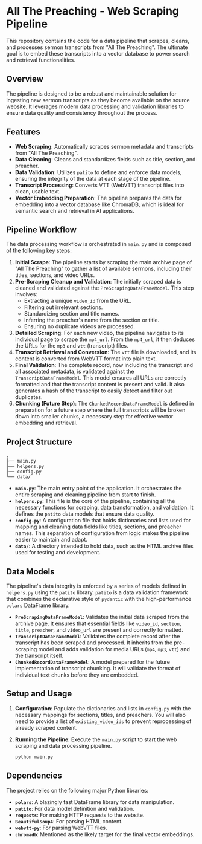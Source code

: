 # All The Preaching - Web Scraping Pipeline

This repository contains the code for a data pipeline that scrapes, cleans, and processes sermon transcripts from "All The Preaching". The ultimate goal is to embed these transcripts into a vector database to power search and retrieval functionalities.

## Overview

The pipeline is designed to be a robust and maintainable solution for ingesting new sermon transcripts as they become available on the source website. It leverages modern data processing and validation libraries to ensure data quality and consistency throughout the process.

## Features

*   **Web Scraping**: Automatically scrapes sermon metadata and transcripts from "All The Preaching".
*   **Data Cleaning**: Cleans and standardizes fields such as title, section, and preacher.
*   **Data Validation**: Utilizes `patito` to define and enforce data models, ensuring the integrity of the data at each stage of the pipeline.
*   **Transcript Processing**: Converts VTT (WebVTT) transcript files into clean, usable text.
*   **Vector Embedding Preparation**: The pipeline prepares the data for embedding into a vector database like ChromaDB, which is ideal for semantic search and retrieval in AI applications.

## Pipeline Workflow

The data processing workflow is orchestrated in `main.py` and is composed of the following key steps:

1.  **Initial Scrape**: The pipeline starts by scraping the main archive page of "All The Preaching" to gather a list of available sermons, including their titles, sections, and video URLs.
2.  **Pre-Scraping Cleanup and Validation**: The initially scraped data is cleaned and validated against the `PreScrapingDataFrameModel`. This step involves:
    *   Extracting a unique `video_id` from the URL.
    *   Filtering out irrelevant sections.
    *   Standardizing section and title names.
    *   Inferring the preacher's name from the section or title.
    *   Ensuring no duplicate videos are processed.
3.  **Detailed Scraping**: For each new video, the pipeline navigates to its individual page to scrape the `mp4_url`. From the `mp4_url`, it then deduces the URLs for the `mp3` and `vtt` (transcript) files.
4.  **Transcript Retrieval and Conversion**: The `vtt` file is downloaded, and its content is converted from WebVTT format into plain text.
5.  **Final Validation**: The complete record, now including the transcript and all associated metadata, is validated against the `TranscriptDataFrameModel`. This model ensures all URLs are correctly formatted and that the transcript content is present and valid. It also generates a hash of the transcript to easily detect and filter out duplicates.
6.  **Chunking (Future Step)**: The `ChunkedRecordDataFrameModel` is defined in preparation for a future step where the full transcripts will be broken down into smaller chunks, a necessary step for effective vector embedding and retrieval.

## Project Structure

```
.
├── main.py
├── helpers.py
├── config.py
└── data/
```

*   **`main.py`**: The main entry point of the application. It orchestrates the entire scraping and cleaning pipeline from start to finish.
*   **`helpers.py`**: This file is the core of the pipeline, containing all the necessary functions for scraping, data transformation, and validation. It defines the `patito` data models that ensure data quality.
*   **`config.py`**: A configuration file that holds dictionaries and lists used for mapping and cleaning data fields like titles, sections, and preacher names. This separation of configuration from logic makes the pipeline easier to maintain and adapt.
*   **`data/`**: A directory intended to hold data, such as the HTML archive files used for testing and development.

## Data Models

The pipeline's data integrity is enforced by a series of models defined in `helpers.py` using the `patito` library. `patito` is a data validation framework that combines the declarative style of `pydantic` with the high-performance `polars` DataFrame library.

*   **`PreScrapingDataFrameModel`**: Validates the initial data scraped from the archive page. It ensures that essential fields like `video_id`, `section`, `title`, `preacher`, and `video_url` are present and correctly formatted.
*   **`TranscriptDataFrameModel`**: Validates the complete record after the transcript has been scraped and processed. It inherits from the pre-scraping model and adds validation for media URLs (`mp4`, `mp3`, `vtt`) and the transcript itself.
*   **`ChunkedRecordDataFrameModel`**: A model prepared for the future implementation of transcript chunking. It will validate the format of individual text chunks before they are embedded.

## Setup and Usage

1.  **Configuration**: Populate the dictionaries and lists in `config.py` with the necessary mappings for sections, titles, and preachers. You will also need to provide a list of `existing_video_ids` to prevent reprocessing of already scraped content.

2.  **Running the Pipeline**: Execute the `main.py` script to start the web scraping and data processing pipeline.

    ```bash
    python main.py
    ```

## Dependencies

The project relies on the following major Python libraries:

*   **`polars`**: A blazingly fast DataFrame library for data manipulation.
*   **`patito`**: For data model definition and validation.
*   **`requests`**: For making HTTP requests to the website.
*   **`BeautifulSoup4`**: For parsing HTML content.
*   **`webvtt-py`**: For parsing WebVTT files.
*   **`chromadb`**: Mentioned as the likely target for the final vector embeddings.
